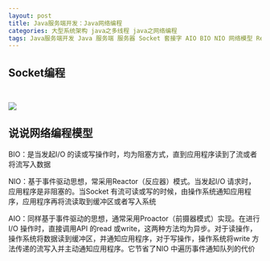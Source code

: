 ```yaml
---
layout: post
title: Java服务端开发：Java网络编程
categories: 大型系统架构 java之多线程 java之网络编程
tags: Java服务端开发 Java 服务端 服务器 Socket 套接字 AIO BIO NIO 网络模型 Reactor Proactor libevent epoll select 阻塞 非阻塞 IO多路复用 
---
```


## Socket编程

```java

```

```java

```

![](../media/image/2018-08-18/06-01.png)

## 说说网络编程模型

BIO：是当发起I/O 的读或写操作时，均为阻塞方式，直到应用程序读到了流或者将流写入数据

NIO：基于事件驱动思想，常采用Reactor（反应器）模式。当发起I/O 请求时，应用程序是非阻塞的。当Socket 有流可读或写的时候，由操作系统通知应用程序，应用程序再将流读取到缓冲区或者写入系统

AIO：同样基于事件驱动的思想，通常采用Proactor（前摄器模式）实现。在进行I/O 操作时，直接调用API 的read 或write，这两种方法均为异步。对于读操作，操作系统将数据读到缓冲区，并通知应用程序，对于写操作，操作系统将write 方法传递的流写入并主动通知应用程序。它节省了NIO 中遍历事件通知队列的代价
